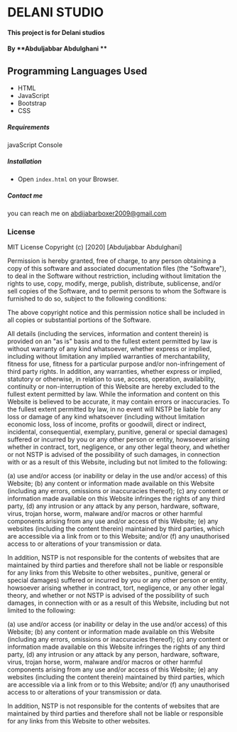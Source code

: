 # DELANI STUDIO
#### This project is for Delani studios
#### By **Abduljabbar Abdulghani **

## Programming Languages Used

- HTML
- JavaScript
- Bootstrap
- CSS

##### Requirements

javaScript Console

##### Installation

- Open `index.html` on your Browser.

##### Contact me

you can reach me on abdijabarboxer2009@gmail.com


### License

MIT License Copyright (c) [2020] [Abduljabbar Abdulghani]

Permission is hereby granted, free of charge, to any person obtaining a copy of this software and associated documentation files (the "Software"), to deal in the Software without restriction, including without limitation the rights to use, copy, modify, merge, publish, distribute, sublicense, and/or sell copies of the Software, and to permit persons to whom the Software is furnished to do so, subject to the following conditions:

The above copyright notice and this permission notice shall be included in all copies or substantial portions of the Software.

All details (including the services, information and content therein) is provided on an "as is" basis and to the fullest extent permitted by law is without warranty of any kind whatsoever, whether express or implied, including without limitation any implied warranties of merchantability, fitness for use, fitness for a particular purpose and/or non-infringement of third party rights. In addition, any warranties, whether express or implied, statutory or otherwise, in relation to use, access, operation, availability, continuity or non-interruption of this Website are hereby excluded to the fullest extent permitted by law. While the information and content on this Website is believed to be accurate, it may contain errors or inaccuracies. To the fullest extent permitted by law, in no event will NSTP be liable for any loss or damage of any kind whatsoever (including without limitation economic loss, loss of income, profits or goodwill, direct or indirect, incidental, consequential, exemplary, punitive, general or special damages) suffered or incurred by you or any other person or entity, howsoever arising whether in contract, tort, negligence, or any other legal theory, and whether or not NSTP is advised of the possibility of such damages, in connection with or as a result of this Website, including but not limited to the following:

(a) use and/or access (or inability or delay in the use and/or access) of this Website; (b) any content or information made available on this Website (including any errors, omissions or inaccuracies thereof); (c) any content or information made available on this Website infringes the rights of any third party, (d) any intrusion or any attack by any person, hardware, software, virus, trojan horse, worm, malware and/or macros or other harmful components arising from any use and/or access of this Website; (e) any websites (including the content therein) maintained by third parties, which are accessible via a link from or to this Website; and/or (f) any unauthorised access to or alterations of your transmission or data.

In addition, NSTP is not responsible for the contents of websites that are maintained by third parties and therefore shall not be liable or responsible for any links from this Website to other websites., punitive, general or special damages) suffered or incurred by you or any other person or entity, howsoever arising whether in contract, tort, negligence, or any other legal theory, and whether or not NSTP is advised of the possibility of such damages, in connection with or as a result of this Website, including but not limited to the following:

(a) use and/or access (or inability or delay in the use and/or access) of this Website; (b) any content or information made available on this Website (including any errors, omissions or inaccuracies thereof); (c) any content or information made available on this Website infringes the rights of any third party, (d) any intrusion or any attack by any person, hardware, software, virus, trojan horse, worm, malware and/or macros or other harmful components arising from any use and/or access of this Website; (e) any websites (including the content therein) maintained by third parties, which are accessible via a link from or to this Website; and/or (f) any unauthorised access to or alterations of your transmission or data.

In addition, NSTP is not responsible for the contents of websites that are maintained by third parties and therefore shall not be liable or responsible for any links from this Website to other websites.
